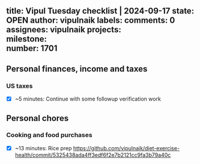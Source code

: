 title:	Vipul Tuesday checklist | 2024-09-17
state:	OPEN
author:	vipulnaik
labels:	
comments:	0
assignees:	vipulnaik
projects:	
milestone:	
number:	1701
--
## Personal finances, income and taxes

### US taxes

- [x] ~5 minutes: Continue with some followup verification work

## Personal chores

### Cooking and food purchases

- [x] ~13 minutes: Rice prep https://github.com/vipulnaik/diet-exercise-health/commit/5325438ada4ff3edf6f2e7b2121cc9fa3b79a40c
